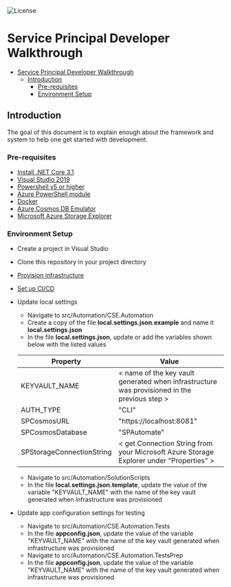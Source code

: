 ![License](https://img.shields.io/badge/license-MIT-green.svg)
# Service Principal Developer Walkthrough 
- [Service Principal Developer Walkthrough](#service-principal-developer-walkthrough)
  - [Introduction](#introduction)
    - [Pre-requisites](#pre-requisites)
    - [Environment Setup](#environment-setup)

## Introduction

The goal of this document is to explain enough about the framework and system to help one get started with development.


### Pre-requisites

* [Install .NET Core 3.1](https://dotnet.microsoft.com/download/dotnet-core/3.1)
* [Visual Studio 2019](https://visualstudio.microsoft.com/downloads/)
* [Powershell v5 or higher](https://github.com/PowerShell/PowerShell/releases)
* [Azure PowerShell module](https://docs.microsoft.com/en-us/powershell/azure/install-az-ps?view=azps-5.0.0#install-the-azure-powershell-module)
* [Docker](https://docs.docker.com/get-docker/)
* [Azure Cosmos DB Emulator](https://docs.microsoft.com/en-us/azure/cosmos-db/local-emulator?tabs=cli%2Cssl-netstd21)
* [Microsoft Azure Storage Explorer](https://azure.microsoft.com/en-us/features/storage-explorer/)
  
### Environment Setup
* Create a project in Visual Studio
* Clone this repository in your project directory
* [Provision infrastructure](https://github.com/retaildevcrews/ServicePrincipal/blob/main/infra/README.md)
* [Set up CI/CD](https://github.com/retaildevcrews/ServicePrincipal/blob/main/docs/CICD_Walkthrough.md)
* Update local settings
  - Navigate to src/Automation/CSE.Automation
  - Create a copy of the file **local.settings.json.example** and name it **local.settings.json**
  - In the file **local.settings.json**, update or add the variables shown below with the listed values

  | Property | Value |
  |----------|-------|
  | KEYVAULT_NAME | < name of the key vault generated when infrastructure was provisioned in the previous step > |
  | AUTH_TYPE | "CLI" |
  | SPCosmosURL | "https://localhost:8081" |
  | SPCosmosDatabase  | "SPAutomate" |
  | SPStorageConnectionString | < get Connection String from your Microsoft Azure Storage Explorer under "Properties" > |

  - Navigate to src/Automation/SolutionScripts
  - In the file **local.settings.json.template**, update the value of the variable "KEYVAULT_NAME" with the name of the key vault generated when infrastructure was provisioned 
* Update app configuration settings for testing
  - Navigate to src/Automation/CSE.Automation.Tests
  - In the file **appconfig.json**, update the value of the variable "KEYVAULT_NAME" with the name of the key vault generated when infrastructure was provisioned
  - Navigate to src/Automation/CSE.Automation.TestsPrep
  - In the file **appconfig.json**, update the value of the variable "KEYVAULT_NAME" with the name of the key vault generated when infrastructure was provisioned